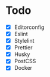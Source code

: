 # Todo

-   [x] Editorconfig
-   [x] Eslint
-   [x] Stylelint
-   [x] Prettier
-   [x] Husky
-   [x] PostCSS
-   [x] Docker
